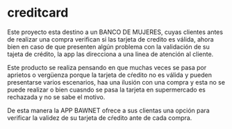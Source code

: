 # creditcard
Este proyecto esta destino a un BANCO DE MUJERES, cuyas clientes antes de realizar una compra verifican si las tarjeta de credito es válida, ahora bien en caso de que presenten algún problema con la validación de su tajeta de crédito,  la app las direcciona a una linea de atención al cliente.

Este producto se realiza pensando en que muchas veces se pasa por aprietos o vergüenza porque la tarjeta de cŕedito no es válida y pueden presentarse varios escenarios,  haa una ilusión con una compra  y esta no se puede realizar o bien cuasndo se pasa la tarjeta en supermercado es rechazada y no se sabe el motivo.

De esta manera la APP BAWNET ofrece a sus clientas una opción para verificar la validez de su tarjeta de cŕedito ante de cada compra.
